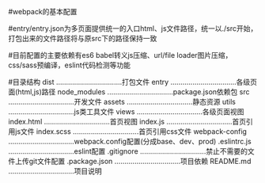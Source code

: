 #webpack的基本配置

#entry/entry.json为多页面提供统一的入口html、js文件路径，统一以./src开始，打包出来的文件路径将与原src下的路径保持一致

#目前配置的主要依赖有es6 babel转义js压缩、url/file loader图片压缩，css/sass预编译，eslint代码检测等功能

#目录结构
  dist            .................................打包文件
  entry           .................................各级页面(html,js)路径
  node_modules    .................................package.json依赖包
  src             .................................开发文件
      assets      .................................静态资源
      utils       .................................js类工具文件
      views       .................................各级页面视图
      index.html  .................................首页视图
      index.js    .................................首页引用js文件
      index.scss  .................................首页引用css文件
  webpack-config  .................................webpack.config配置(分成base、dev、prod)
  .eslintrc.js    .................................eslint配置
  .gitignore      .................................禁止不需要的文件上传git文件配置
  .package.json   .................................项目依赖
  README.md       .................................项目说明